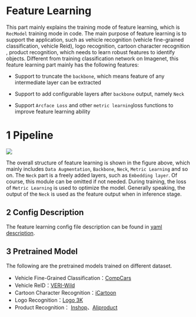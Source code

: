# Feature Learning

This part mainly explains the training mode of feature learning, which is `RecModel` training mode in code. The main purpose of feature learning is to support the application, such as vehicle recognition (vehicle fine-grained classification, vehicle Reid), logo recognition,  cartoon character recognition , product recognition, which needs to learn robust features to identify objects. Different from training classification network on Imagenet, this feature learning part mainly has the following features:

- Support to truncate the `backbone`, which means feature of any intermediate layer can be extracted

- Support to add configurable  layers after `backbone` output, namely `Neck`

- Support `Arcface Loss` and other `metric learning`loss functions to improve feature learning ability

# 1 Pipeline

![](../../images/recognition/rec_pipeline.png)

The overall structure of feature learning is shown in the figure above, which mainly includes `Data Augmentation`, `Backbone`, `Neck`, `Metric Learning` and so on. The `Neck` part is a freely added  layers, such as  `Embedding layer`. Of course, this module can be omitted if not needed. During training, the loss of `Metric Learning`  is used to optimize the model. Generally speaking, the output of the `Neck`  is used as the feature output when in inference stage.

## 2 Config Description

The feature learning config file description can be found in [yaml description](../tutorials/config_en.md).

## 3 Pretrained Model

The following are the pretrained models trained on different dataset.

- Vehicle Fine-Grained Classification：[CompCars](https://paddle-imagenet-models-name.bj.bcebos.com/dygraph/rec/models/pretrain/vehicle_cls_ResNet50_CompCars_v1.2_pretrained.pdparams)
- Vehicle ReID：[VERI-Wild](https://paddle-imagenet-models-name.bj.bcebos.com/dygraph/rec/models/pretrain/vehicle_reid_ResNet50_VERIWild_v1.1_pretrained.pdparams)
- Cartoon Character Recognition：[iCartoon](https://paddle-imagenet-models-name.bj.bcebos.com/dygraph/rec/models/pretrain/cartoon_rec_ResNet50_iCartoon_v1.0_pretrained.pdparams)
- Logo Recognition：[Logo 3K](https://paddle-imagenet-models-name.bj.bcebos.com/dygraph/rec/models/pretrain/logo_rec_ResNet50_Logo3K_v1.1_pretrained.pdparams)
- Product Recognition： [Inshop](https://paddle-imagenet-models-name.bj.bcebos.com/dygraph/rec/models/pretrain/product_ResNet50_vd_Inshop_pretrained_v1.0.pdparams)、[Aliproduct](https://paddle-imagenet-models-name.bj.bcebos.com/dygraph/rec/models/pretrain/product_ResNet50_vd_Aliproduct_v1.0_pretrained.pdparams)
